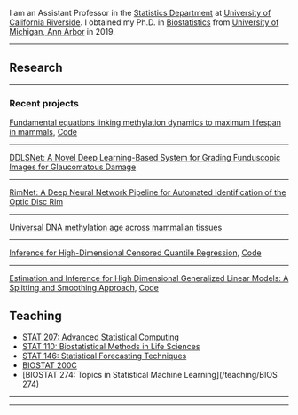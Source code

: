 
I am an Assistant Professor in the [Statistics Department](https://statistics.ucr.edu/) at [University of California Riverside](https://www.ucr.edu/). I obtained my Ph.D. in [Biostatistics](https://sph.umich.edu/biostat/) from [University of Michigan, Ann Arbor](https://umich.edu/) in 2019.

---

## Research

---

### Recent projects

[Fundamental equations linking methylation dynamics to maximum lifespan in mammals](https://www.biorxiv.org/content/10.1101/2023.05.21.541643v2.abstract),
[Code](https://github.com/feizhe/FundamentalEquations)

---

[DDLSNet: A Novel Deep Learning-Based System for Grading Funduscopic Images for Glaucomatous Damage](https://www.ophthalmologyscience.org/article/S2666-9145(22)00144-0/fulltext)
<!-- <img src="images/dummy_thumbnail.jpg?raw=true"/> -->

---

[RimNet: A Deep Neural Network Pipeline for Automated Identification of the Optic Disc Rim](https://www.ophthalmologyscience.org/article/S2666-9145(22)00133-6/fulltext)
<!-- <img src="images/dummy_thumbnail.jpg?raw=true"/> -->

---

[Universal DNA methylation age across mammalian tissues](https://www.biorxiv.org/content/10.1101/2021.01.18.426733v1.full)
<!-- <img src="images/dummy_thumbnail.jpg?raw=true"/> -->

---

[Inference for High-Dimensional Censored Quantile Regression](https://www.tandfonline.com/doi/abs/10.1080/01621459.2021.1957900?journalCode=uasa20),
[Code](https://github.com/feizhe/HDCQR_Paper)
<!-- <img src="images/dummy_thumbnail.jpg?raw=true"/> -->

---

[Estimation and Inference for High Dimensional Generalized Linear Models: A Splitting and Smoothing Approach](https://www.jmlr.org/papers/v22/19-132.html),
[Code](https://github.com/feizhe/SSHDI)

## Teaching

- [STAT 207: Advanced Statistical Computing](https://feizhe.github.io/STAT_207/)
- [STAT 110: Biostatistical Methods in Life Sciences](/teaching/Syllabus_STAT110_W2024)
- [STAT 146: Statistical Forecasting Techniques](/teaching/STAT146-syllabus_W2024)
- [BIOSTAT 200C](/teaching/BIOSTAT_200C_S2022)
- [BIOSTAT 274: Topics in Statistical Machine Learning](/teaching/BIOS 274)

---




---
<!-- <p style="font-size:11px">Page template forked from <a href="https://github.com/evanca/quick-portfolio">evanca</a></p> -->
<!-- Remove above link if you don't want to attibute -->
